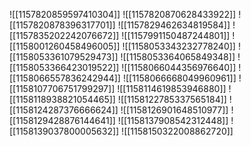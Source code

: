 ![[1157820859597410304]]
![[1157820870628433922]]
![[1157820878396317701]]
![[1157829462634819584]]
![[1157835202242076672]]
![[1157991150487244801]]
![[1158001260458496005]]
![[1158053343232778240]]
![[1158053361079529473]]
![[1158053364065849348]]
![[1158053366423019522]]
![[1158066044356976640]]
![[1158066557836242944]]
![[1158066668049960961]]
![[1158107706751799297]]
![[1158114619853946880]]
![[1158118938821054465]]
![[1158122785337565184]]
![[1158124287376666624]]
![[1158126901648510977]]
![[1158129428876144641]]
![[1158137908542312448]]
![[1158139037800005632]]
![[1158150322008862720]]
